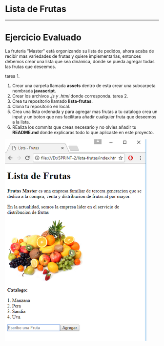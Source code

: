 # Lista de Frutas
---
# Ejercicio Evaluado
La fruteria "Master" está orgonizando su lista de pedidos, ahora acaba de recibir mas variedades de frutas y quiere implementarlas, entonces debemos crear una lista que sea dinámica, donde se pueda agregar todas las frutas que deseemos.

tarea 1.
 1. Crear una carpeta llamada **assets** dentro de esta crear una subcarpeta nombrada **javascript**.
 2. Crear los archivos *.js y .html* donde corresponda.
tarea 2.
 1. Crea tu repositorio llamado **lista-frutas**.
 2. Clona tu repositorio en local.
 3. Crea una lista ordenada y para agregar mas frutas a tu catalogo crea un input y un boton que nos facilitara añadir  cualquier fruta que deseemos a la lista.
 4. REaliza los commits que creas necesario y no olvies añadir tu **README.md** donde explicaras todo lo que aplicaste en este proyecto.

![lista-frutas](img/lista-frutas.png)
